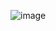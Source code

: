 ![image](https://user-images.githubusercontent.com/90038032/214021309-059130e2-ab72-4609-a61c-299f5500349e.png)


